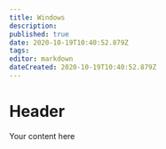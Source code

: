 ```yaml
---
title: Windows
description: 
published: true
date: 2020-10-19T10:40:52.879Z
tags: 
editor: markdown
dateCreated: 2020-10-19T10:40:52.879Z
---
```


# Header
Your content here